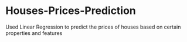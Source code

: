 # Houses-Prices-Prediction
Used Linear Regression to predict the prices of houses based on certain properties and features
